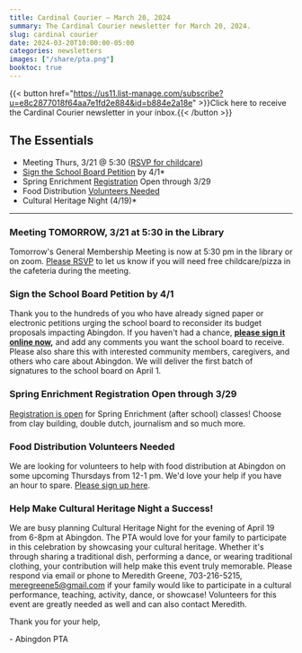 ```yaml
---
title: Cardinal Courier — March 20, 2024
summary: The Cardinal Courier newsletter for March 20, 2024.
slug: cardinal courier
date: 2024-03-20T10:00:00-05:00
categories: newsletters
images: ["/share/pta.png"]
booktoc: true
---
```


{{< button href="https://us11.list-manage.com/subscribe?u=e8c2877018f64aa7e1fd2e884&id=b884e2a18e" >}}Click here to receive the Cardinal Courier newsletter in your inbox.{{< /button >}}

## The Essentials

- Meeting Thurs, 3/21 @ 5:30 ([RSVP for childcare](https://docs.google.com/forms/d/e/1FAIpQLSfthsG7AfcW6CkMkt7YDQ-UwSS5biI3sEYVFNL_-ECe8sA-8w/viewform))
- [Sign the School Board Petition](https://docs.google.com/forms/d/e/1FAIpQLScHw0aOAlZbpU3Ktsj-kr-xV9r52g4LDStv-f0iidAbR3PoFA/viewform) by 4/1*
- Spring Enrichment [Registration](https://bc-arl-abingdon.jumbula.com/spring-2024) Open through 3/29
- Food Distribution [Volunteers Needed](https://www.signupgenius.com/go/20F084EA5A622A6FF2-48544949-food#/)
- Cultural Heritage Night (4/19)*

---

### Meeting TOMORROW, 3/21 at 5:30 in the Library
Tomorrow's General Membership Meeting is now at 5:30 pm in the library or on zoom. [Please RSVP]( https://docs.google.com/forms/d/e/1FAIpQLSfthsG7AfcW6CkMkt7YDQ-UwSS5biI3sEYVFNL_-ECe8sA-8w/viewform) to let us know if you will need free childcare/pizza in the cafeteria during the meeting. 

### Sign the School Board Petition by 4/1
Thank you to the hundreds of you who have already signed paper or electronic petitions urging the school board to reconsider its budget proposals impacting Abingdon. If you haven't had a chance, **[please sign it online now](https://docs.google.com/forms/d/e/1FAIpQLScHw0aOAlZbpU3Ktsj-kr-xV9r52g4LDStv-f0iidAbR3PoFA/viewform),** and add any comments you want the school board to receive. Please also share this with interested community members, caregivers, and others who care about Abingdon. We will deliver the first batch of signatures to the school board on April 1. 

### Spring Enrichment Registration Open through 3/29
[Registration is open](https://bc-arl-abingdon.jumbula.com/spring-2024) for Spring Enrichment (after school) classes! Choose from clay building, double dutch, journalism and so much more. 

### Food Distribution Volunteers Needed
We are looking for volunteers to help with food distribution at Abingdon on some upcoming Thursdays from 12-1 pm. We'd love your help if you have an hour to spare. [Please sign up here](https://www.signupgenius.com/go/20F084EA5A622A6FF2-48544949-food#/). 

### Help Make Cultural Heritage Night a Success!
We are busy planning Cultural Heritage Night for the evening of April 19 from 6-8pm at Abingdon. The PTA would love for your family to participate in this celebration by showcasing your cultural heritage. Whether it's through sharing a traditional dish, performing a dance, or wearing traditional clothing, your contribution will help make this event truly memorable. Please respond via email or phone to Meredith Greene, 703-216-5215, [meregreene5@gmail.com](mailto:meregreene5@gmail.com) if your family would like to participate in a cultural performance, teaching, activity, dance, or showcase! Volunteers for this event are greatly needed as well and can also contact Meredith.

Thank you for your help,

 \- Abingdon PTA 